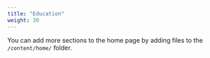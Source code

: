 ```yaml
---
title: "Education"
weight: 30
---
```


You can add more sections to the home page by adding files to the `/content/home/` folder.
